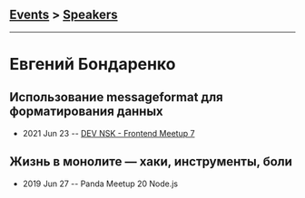 ## [Events](../README.md) > [Speakers](../speakers.md)
---

# Евгений Бондаренко

## Использование messageformat для форматирования данных
- 2021 Jun 23 -- [DEV NSK - Frontend Meetup 7](https://youtu.be/cfS9U3wLXyQ)    
## Жизнь в монолите — хаки, инструменты, боли
- 2019 Jun 27 -- Panda Meetup 20 Node.js    
